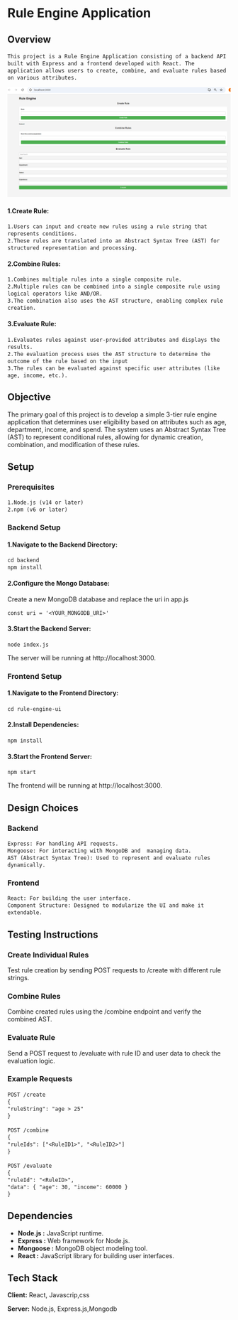 
# Rule Engine Application




## Overview

    This project is a Rule Engine Application consisting of a backend API built with Express and a frontend developed with React. The application allows users to create, combine, and evaluate rules based on various attributes.

![Rule_engine](./backend/assets/IMG.png)

####    1.Create Rule:

    1.Users can input and create new rules using a rule string that represents conditions.
    2.These rules are translated into an Abstract Syntax Tree (AST) for structured representation and processing.

#### 2.Combine Rules:

    1.Combines multiple rules into a single composite rule.
    2.Multiple rules can be combined into a single composite rule using logical operators like AND/OR.
    3.The combination also uses the AST structure, enabling complex rule creation.
#### 3.Evaluate Rule:

    1.Evaluates rules against user-provided attributes and displays the results.
    2.The evaluation process uses the AST structure to determine the outcome of the rule based on the input
    3.The rules can be evaluated against specific user attributes (like age, income, etc.).
## Objective

The primary goal of this project is to develop a simple 3-tier rule engine application that determines user eligibility based on attributes such as age, department, income, and spend. The system uses an Abstract Syntax Tree (AST) to represent conditional rules, allowing for dynamic creation, combination, and modification of these rules.
## Setup

### Prerequisites
    1.Node.js (v14 or later)
    2.npm (v6 or later)
### Backend Setup

#### 1.Navigate to the Backend Directory:

    cd backend
    npm install
####  2.Configure the Mongo Database:
Create a new MongoDB database and replace the uri in app.js

    const uri = '<YOUR_MONGODB_URI>'
####  3.Start the Backend Server:

    node index.js
The server will be running at http://localhost:3000.

### Frontend Setup
#### 1.Navigate to the Frontend Directory:

    cd rule-engine-ui
#### 2.Install Dependencies:

    npm install
#### 3.Start the Frontend Server:

    npm start
The frontend will be running at http://localhost:3000.


## Design Choices

### Backend
    Express: For handling API requests.
    Mongoose: For interacting with MongoDB and  managing data.
    AST (Abstract Syntax Tree): Used to represent and evaluate rules dynamically.
### Frontend
    React: For building the user interface.
    Component Structure: Designed to modularize the UI and make it extendable.


## Testing Instructions

### Create Individual Rules
Test rule creation by sending POST requests to /create with different rule strings.
### Combine Rules
Combine created rules using the /combine endpoint and verify the combined AST.
### Evaluate Rule
Send a POST request to /evaluate with rule ID and user data to check the evaluation logic.
### Example Requests

    POST /create
    {
    "ruleString": "age > 25"
    }

    POST /combine
    {
    "ruleIds": ["<RuleID1>", "<RuleID2>"]
    }

    POST /evaluate
    {
    "ruleId": "<RuleID>",
    "data": { "age": 30, "income": 60000 }
    }  
## Dependencies

- **Node.js :** JavaScript runtime.
- **Express :** Web framework for Node.js.
- **Mongoose :** MongoDB object modeling tool.
- **React :** JavaScript library for building user interfaces.
## Tech Stack

**Client:** React, Javascrip,css

**Server:** Node.js, Express.js,Mongodb

